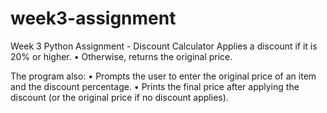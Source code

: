 # week3-assignment
Week 3 Python Assignment - Discount Calculator
Applies a discount if it is 20% or higher.
	•	Otherwise, returns the original price.

The program also:
	•	Prompts the user to enter the original price of an item and the discount percentage.
	•	Prints the final price after applying the discount (or the original price if no discount applies).